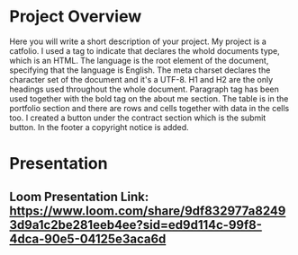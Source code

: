 # Project Overview
Here you will write a short description of your project.
My project is a catfolio. I used a tag to indicate that declares the whold documents type, which is an HTML. The language is the root element of the document, specifying that the language is English. The meta charset declares the character set of the document and it's a UTF-8. H1 and H2 are the only headings used throughout the whole document. Paragraph tag has been used together with the bold tag on the about me section. The table is in the portfolio section and there are rows and cells together with data in the cells too. I created a button under the contract section which is the submit button. In the footer a copyright notice is added.


# Presentation

## Loom Presentation Link: https://www.loom.com/share/9df832977a82493d9a1c2be281eeb4ee?sid=ed9d114c-99f8-4dca-90e5-04125e3aca6d